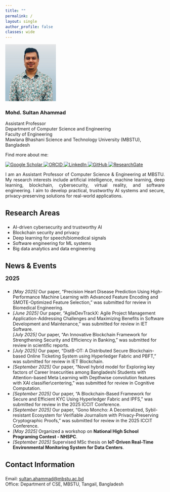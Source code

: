 ```yaml
---
title: ""
permalink: /
layout: single
author_profile: false
classes: wide
---
```


<!-- ======================= HERO SECTION ======================= -->
<div class="hero-container">

  <!-- Left: Profile image -->
  <div>
    <img src="/assets/img/profile.png" alt="Profile photo"
         style="width:160px; height:180px; object-fit:cover;">
  </div>

  <!-- Middle: Name, title, affiliation -->
  <div style="min-width:250px;">
    <h3>Mohd. Sultan Ahammad</h3>
    <p>
      Assistant Professor<br>
      Department of Computer Science and Engineering<br>
      Faculty of Engineering<br>
      Mawlana Bhashani Science and Technology University (MBSTU), Bangladesh
    </p>
  </div>

  <!-- Right: Social links -->
  <div class="hero-social">
    <p>Find more about me:</p>
    <div class="hero-icons">
         <a href="https://scholar.google.com/citations?user=qM-KYTkAAAAJ&hl=en" title="Google Scholar">
        <img src="https://cdn.jsdelivr.net/gh/simple-icons/simple-icons/icons/googlescholar.svg" width="28" alt="Google Scholar"/>
      </a>
      <a href="https://orcid.org/0000-0003-1376-220X" title="ORCID">
        <img src="https://cdn.jsdelivr.net/gh/simple-icons/simple-icons/icons/orcid.svg" width="28" alt="ORCID"/>
      </a>
      <a href="https://www.linkedin.com/in/sultan-ahammad-08ba5b66/" title="LinkedIn">
        <img src="https://cdn.jsdelivr.net/gh/simple-icons/simple-icons/icons/linkedin.svg" width="28" alt="LinkedIn"/>
      </a>
      <a href="https://github.com/sultanahammad" title="GitHub">
        <img src="https://cdn.jsdelivr.net/gh/simple-icons/simple-icons/icons/github.svg" width="28" alt="GitHub"/>
      </a>
        <a href="https://www.researchgate.net/profile/Mohd-Sultan-Ahammad-2?ev=hdr_xprf" title="ResearchGate">
        <img src="https://cdn.jsdelivr.net/gh/simple-icons/simple-icons/icons/researchgate.svg" width="28" alt="ResearchGate"/>
      </a>
    </div>
  </div>
</div>



<!-- ======================= ABOUT SECTION ======================= -->
<section style="max-width:850px; margin:0 auto; text-align:justify;">
  <p>
    I am an Assistant Professor of Computer Science & Engineering at MBSTU. My research interests include artificial intelligence, machine learning, deep learning,
    blockchain, cybersecurity, virtual reality, and software engineering. I aim to develop practical, trustworthy AI systems and secure, privacy-preserving solutions
    for real-world applications.
  </p>
</section>

<!-- ======================= RESEARCH AREAS ======================= -->
<section style="max-width:850px; margin:2rem auto; text-align:left;">
  <h3 style="font-size:1.4rem;">Research Areas</h3>
  <ul>
    <li>AI-driven cybersecurity and trustworthy AI</li>
    <li>Blockchain security and privacy</li>
    <li>Deep learning for speech/biomedical signals</li>
    <li>Software engineering for ML systems</li>
    <li>Big data analytics and data engineering</li>
  </ul>
</section>

<!-- ======================= NEWS SECTION ======================= -->
<section style="max-width:850px; margin:2rem auto; text-align:left;">
  <h3 style="font-size:1.4rem; margin-bottom:0.5rem;">News & Events</h3>

  <h4 style="font-size:1.1rem; margin-top:1rem;">2025</h4>
  <ul>
    <li><em>[May 2025]</em> Our paper, “Precision Heart Disease Prediction Using High-Performance Machine Learning with Advanced Feature Encoding and SMOTE-Optimized Feature Selection,” was submitted for review in Biomedical Engineering.</li>
    <li><em>[June 2025]</em> Our paper, “AgileDevTrackX: Agile Project Management Application-Addressing Challenges and Maximizing Benefits in Software Development and Maintenance,” was submitted for review in IET Software.</li
    <li><em>[July 2025]</em> Our paper, “An Innovative Blockchain Framework for Strengthening Security and Efficiency in Banking,” was submitted for review in scientific reports.</li>
    <li><em>[July 2025]</em> Our paper, “DistB-OT: A Distributed Secure Blockchain-based Online Ticketing System using Hyperledger Fabric and PBFT,” was submitted for review in IET Blockchain.</li>
    <li><em>[September 2025]</em> Our paper, “Novel hybrid model for Exploring key factors of Career Insecurities among Bangladeshi Students with Attention-based Meta Learning with Depthwise convolution features with XAI classifier\centering,” was submitted for review in Cognitive Computation.</li>
    <li><em>[September 2025]</em> Our paper, “A Blockchain-Based Framework for Secure and Efficient KYC Using Hyperledger Fabric and IPFS,” was submitted for review in the 2025 ICCIT Conference.</li>
    <li><em>[September 2025]</em> Our paper, “Gono Moncho: A Decentralized, Sybil-resistant Ecosystem for Verifiable Journalism with Privacy-Preserving Cryptographic Proofs,” was submitted for review in the 2025 ICCIT Conference.</li>
    <li><em>[May 2025]</em> Organized a workshop on <strong>National High School Programing Contest - NHSPC</strong>.</li>
    <li><em>[September 2025]</em> Supervised MSc thesis on <strong>IoT-Driven Real-Time Environmental Monitoring System for Data Centers</strong>.</li>
</ul>
</section>

<!-- ======================= CONTACT SECTION ======================= -->
<section style="max-width:850px; margin:2rem auto; text-align:left;">
  <h3 style="font-size:1.4rem;">Contact Information</h3>
  <ul style="list-style:none; padding:0;">
    <li>Email: <a href="mailto:sultan.ahammad@mbstu.ac.bd">sultan.ahammad@mbstu.ac.bd</a></li>
    <li>Office: Department of CSE, MBSTU, Tangail, Bangladesh</li>
  </ul>
</section>



